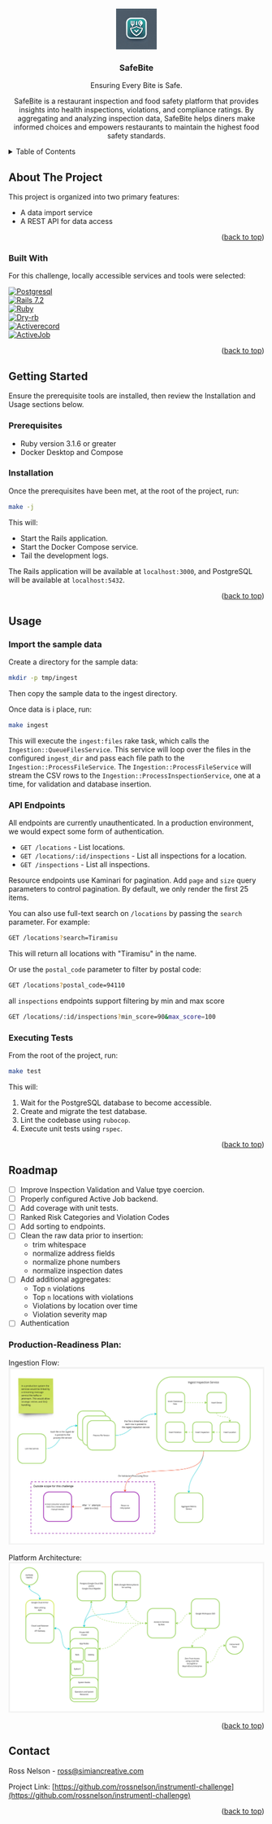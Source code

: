 <!-- Improved compatibility of back to top link: See: https://github.com/othneildrew/Best-README-Template/pull/73 -->
<a name="readme-top"></a>

<!-- PROJECT LOGO -->
<br />
<div align="center">
  <a href="https://github.com/rossnelson/instrumentl-challenge">
    <img src="assets/logo.jpeg" alt="Logo" width="80" height="80">
  </a>

  <h3 align="center">SafeBite</h3>

  <p align="center">
    Ensuring Every Bite is Safe.
  </p>

  <p align="center">
    SafeBite is a restaurant inspection and food safety platform that provides
    insights into health inspections, violations, and compliance ratings. 
    By aggregating and analyzing inspection data, SafeBite helps diners make 
    informed choices and empowers restaurants to maintain the highest food safety standards.
  </p>
</div>

<!-- TABLE OF CONTENTS -->
<details>
  <summary>Table of Contents</summary>
  <ol>
    <li>
      <a href="#about-the-project">About The Project</a>
      <ul>
        <li><a href="#built-with">Built With</a></li>
      </ul>
    </li>
    <li>
      <a href="#getting-started">Getting Started</a>
      <ul>
        <li><a href="#prerequisites">Prerequisites</a></li>
        <li><a href="#installation">Installation</a></li>
      </ul>
    </li>
    <li>
      <a href="#usage">Usage</a>
      <ul>
        <li><a href="#import-the-sample-data">Import Sample Data</a></li>
        <li><a href="#api-endpoints">API Endpoints</a></li>
        <li><a href="#convenience-scripts">Convenience Scripts</a></li>
      </ul>
    </li>
    <li><a href="#roadmap">Roadmap</a></li>
  </ol>
</details>

<!-- ABOUT THE PROJECT -->
## About The Project

This project is organized into two primary features:
* A data import service
* A REST API for data access

<p align="right">(<a href="#readme-top">back to top</a>)</p>

### Built With

For this challenge, locally accessible services and tools were selected:

[![Postgresql][Postgresql]][Postgresql-url]  
[![Rails 7.2][Rails72]][Rails72-url]  
[![Ruby][Ruby]][Ruby-url]  
[![Dry-rb][Dry-rb]][Dry-rb-url]  
[![Activerecord][Activerecord]][Activerecord-url]  
[![ActiveJob][ActiveJob]][ActiveJob-url]  

<p align="right">(<a href="#readme-top">back to top</a>)</p>

<!-- GETTING STARTED -->
## Getting Started

Ensure the prerequisite tools are installed, then review the Installation and
Usage sections below.

### Prerequisites

* Ruby version 3.1.6 or greater
* Docker Desktop and Compose

### Installation

Once the prerequisites have been met, at the root of the project, run:

```sh
make -j
```

This will:
- Start the Rails application.
- Start the Docker Compose service.
- Tail the development logs.

The Rails application will be available at `localhost:3000`, and PostgreSQL will
be available at `localhost:5432`. 

<p align="right">(<a href="#readme-top">back to top</a>)</p>

<!-- USAGE EXAMPLES -->
## Usage

### Import the sample data

Create a directory for the sample data:

```sh
mkdir -p tmp/ingest
```

Then copy the sample data to the ingest directory.

Once data is i place, run:

```sh
make ingest
```

This will execute the `ingest:files` rake task, which calls the
`Ingestion::QueueFilesService`. This service will loop over the files in the
configured `ingest_dir` and pass each file path to the
`Ingestion::ProcessFileService`. The `Ingestion::ProcessFileService` will stream
the CSV rows to the `Ingestion::ProcessInspectionService`, one at a time, for
validation and database insertion.

### API Endpoints

All endpoints are currently unauthenticated. In a production environment, we
would expect some form of authentication.

- `GET /locations` - List locations.
- `GET /locations/:id/inspections` - List all inspections for a location.
- `GET /inspections` - List all inspections.

Resource endpoints use Kaminari for pagination. Add `page` and `size` query
parameters to control pagination. By default, we only render the first 25 items. 

You can also use full-text search on `/locations` by passing the `search`
parameter. For example:

```sh
GET /locations?search=Tiramisu
```

This will return all locations with "Tiramisu" in the name.

Or use the `postal_code` parameter to filter by postal code:

```sh
GET /locations?postal_code=94110
```

all `inspections` endpoints support filtering by min and max score

```sh
GET /locations/:id/inspections?min_score=90&max_score=100
```

### Executing Tests

From the root of the project, run:

```sh
make test
```

This will:
1. Wait for the PostgreSQL database to become accessible.
2. Create and migrate the test database.
3. Lint the codebase using `rubocop`.
4. Execute unit tests using `rspec`.

<p align="right">(<a href="#readme-top">back to top</a>)</p>

<!-- ROADMAP -->
## Roadmap

- [ ] Improve Inspection Validation and Value tpye coercion.
- [ ] Properly configured Active Job backend.
- [ ] Add coverage with unit tests.
- [ ] Ranked Risk Categories and Violation Codes
- [ ] Add sorting to endpoints.
- [ ] Clean the raw data prior to insertion:
    - trim whitespace
    - normalize address fields
    - normalize phone numbers
    - normalize inspection dates
- [ ] Add additional aggregates:
    - Top `n` violations
    - Top `n` locations with violations
    - Violations by location over time
    - Violation severity map
- [ ] Authentication

### Production-Readiness Plan:

Ingestion Flow:
![Ingestion FLow](/assets/ingestion-flow.jpg "Ingestion Flow")

Platform Architecture:
![Platform Architecture](/assets/platform-architecture.jpg "Platform Architecture")

<p align="right">(<a href="#readme-top">back to top</a>)</p>

<!-- CONTACT -->
## Contact

Ross Nelson - ross@simiancreative.com

Project Link: [https://github.com/rossnelson/instrumentl-challenge](https://github.com/rossnelson/instrumentl-challenge)

<p align="right">(<a href="#readme-top">back to top</a>)</p>


<!-- MARKDOWN LINKS & IMAGES -->
<!-- https://www.markdownguide.org/basic-syntax/#reference-style-links -->
[Postgresql]: https://img.shields.io/badge/PostgreSQL-4169E1?style=for-the-badge&logo=postgresql&logoColor=white
[Postgresql-url]: https://www.postgresql.org/

[Rails72]: https://img.shields.io/badge/Rails_7.2-D30001?style=for-the-badge&logo=rubyonrails&logoColor=white
[Rails72-url]: https://rubyonrails.org/

[Ruby]: https://img.shields.io/badge/Ruby-CC342D?style=for-the-badge&logo=ruby&logoColor=white
[Ruby-url]: https://www.ruby-lang.org

[Dry-rb]: https://img.shields.io/badge/Dryrb-306d7d?style=for-the-badge&logo=rubygems&logoColor=white
[Dry-rb-url]: https://dry-rb.org

[Activerecord]: https://img.shields.io/badge/Activerecord-e9573f?style=for-the-badge&logo=rubygems&logoColor=white
[Activerecord-url]: https://rubygems.org/gems/activerecord/versions/5.0.0.1

[ActiveJob]: https://img.shields.io/badge/Activejob-5B3F8C?style=for-the-badge&logo=rubygems&logoColor=white
[ActiveJob-url]: https://guides.rubyonrails.org/active_job_basics.html
